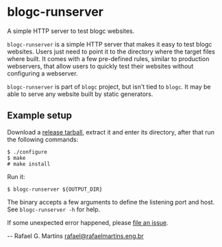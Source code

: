 # blogc-runserver

A simple HTTP server to test blogc websites.

`blogc-runserver` is a simple HTTP server that makes it easy to test blogc websites. Users just need to point it to the directory where the target files where built. It comes with a few pre-defined rules, similar to production webservers, that allow users to quickly test their websites without configuring a webserver.

`blogc-runserver` is part of `blogc` project, but isn't tied to `blogc`. It may be able to serve any website built by static generators.

## Example setup

Download a [release tarball](https://github.com/blogc/blogc-runserver/releases), extract it and enter its directory, after that run the following commands:

    $ ./configure
    $ make
    # make install

Run it:

    $ blogc-runserver ${OUTPUT_DIR}

The binary accepts a few arguments to define the listening port and host. See `blogc-runserver -h` for help.

If some unexpected error happened, please [file an issue](https://github.com/blogc/blogc-runserver/issues/new).

-- Rafael G. Martins <rafael@rafaelmartins.eng.br>
